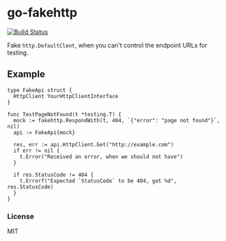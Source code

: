 # go-fakehttp

[![Build Status](https://travis-ci.org/nowk/go-fakehttp.svg?branch=master)](https://travis-ci.org/nowk/go-fakehttp)

Fake `http.DefaultClent`, when you can't control the endpoint URLs for testing.

## Example

    type FakeApi struct {
      HttpClient YourHttpClientInterface
    }

    func TestPageNotFound(t *testing.T) {
      mock := fakehttp.RespondWith(t, 404, `{"error": "page not found"}`, nil)
      api := FakeApi{mock}

      res, err := api.HttpClient.Get("http://example.com")
      if err != nil {
        t.Error("Received an error, when we should not have")
      }

      if res.StatusCode != 404 {
        t.Errorf("Expected `StatusCode` to be 404, got %d", res.StatusCode)
      }
    }

### License

MIT
